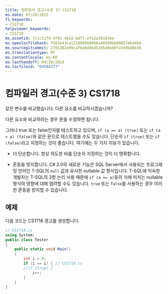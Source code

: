 ```yaml
---
title: 컴파일러 경고(수준 3) CS1718
ms.date: 07/20/2015
f1_keywords:
- CS1718
helpviewer_keywords:
- CS1718
ms.assetid: 7c1c11fd-4f91-482d-b8f7-efe2a361634e
ms.openlocfilehash: f563e43ca131899900060a485696b0985746d46d
ms.sourcegitcommit: 2701302a99cafbe0d86d53d540eb0fa7e9b46b36
ms.translationtype: MT
ms.contentlocale: ko-KR
ms.lasthandoff: 04/28/2019
ms.locfileid: "64584377"
---
```

# <a name="compiler-warning-level-3-cs1718"></a>컴파일러 경고(수준 3) CS1718
같은 변수를 비교했습니다. 다른 요소를 비교하시겠습니까?  
  
 다른 요소와 비교하려는 경우 문을 수정하면 됩니다.  
  
 그러나 true 또는 false인지를 테스트하고 있으며, `if (a == a) (true)` 또는 `if (a < a) (false)`와 같은 문으로 테스트했을 수도 있습니다. 단순히 `if (true)` 또는 `if (false)`라고 지정하는 것이 좋습니다. 여기에는 두 가지 이유가 있습니다.  
  
- 더 단순합니다. 항상 의도한 바를 단순히 지정하는 것이 더 명확합니다.  
  
- 혼동을 방지합니다. C# 2.0의 새로운 기능은 SQL Server에서 사용되는 프로그래밍 언어인 T-SQL의 `null` 값과 유사한 nullable 값 형식입니다. T-SQL에 익숙한 개발자는 T-SQL의 3항 논리 사용 때문에 `if (a == a)`등의 식에 미치는 nullable 형식의 영향에 대해 염려할 수도 있습니다. `true` 또는 `false`를 사용하는 경우 이러한 혼동을 방지할 수 있습니다.  
  
## <a name="example"></a>예제  
 다음 코드는 CS1718 경고를 생성합니다.  
  
```csharp  
// CS1718.cs  
using System;  
public class Tester   
{  
    public static void Main()   
    {   
        int i = 0;  
        if (i == i) { // CS1718.cs  
        //if (true) {   
            i++;  
        }  
    }  
}  
```
